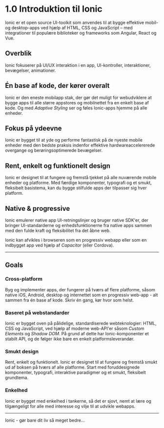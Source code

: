 # 1.0 Introduktion til Ionic
Ionic er et open source UI-toolkit som  anvendes til at bygge effektive mobil- og desktop-apps ved hjælp af  HTML, CSS og JavaScript – med integrationer til populære biblioteker og frameworks som Angular, React og Vue.

## Overblik
Ionic fokuserer på UI/UX interaktion i en app, UI-kontroller, interaktioner, bevægelser, animationer. 

## Én base af kode, der kører overalt
Ionic er den eneste mobilapp stak, der gør det muligt for webudviklere at bygge apps til alle større appstores og mobilnettet fra en enkelt base af kode. Og med *Adaptive Styling* ser og føles Ionic-apps hjemme på alle enheder.

## Fokus på ydeevne
Ionic er bygget til at yde og performe  fantastisk på de nyeste mobile enheder med den bedste praksis indenfor effektive hardwareaccelererede overgange og berøringsoptimerede bevægelser.

## Rent, enkelt og funktionelt design
Ionic er designet til at fungere og fremstå tjekket på alle nuværende mobile enheder og platforme. Med færdige komponenter, typografi og et smukt, fleksibelt basistema, kan du bygge stilfulde apps der tilpasser sig hver platform.

## Native & progressive
Ionic emulerer native app UI-retningslinjer og bruger native SDK'er, der bringer UI-standarderne og enhedsfunktionerne fra native apps sammen med den fulde kraft og fleksibilitet fra det åbne web. 

Ionic kan afvikles i browseren som en progressiv webapp eller som en indbygget app ved hjælp af *Capacitor* (eller Cordova).
___
## Goals

### Cross-platform
Byg og implementer apps, der fungerer på tværs af flere platforme, såsom native iOS, Android, desktop og internettet som en progressiv web-app - alt sammen fra én base af kode. Skriv én gang, kør hvor som helst.

### Baseret på webstandarder
Ionic er bygget oven på pålidelige, standardiserede webteknologier: HTML, CSS og JavaScript, ved hjælp af moderne web-API'er såsom *Custom Elements* og *Shadow DOM*. På grund af dette har Ionic-komponenter et stabilt API, og de følger ikke bare en enkelt platformsleverandør.

### Smukt design
Rent, enkelt og funktionelt. Ionic er designet til at fungere og fremstå smukt ud af boksen på tværs af alle platforme. Start med foruddesignede komponenter, typografi, interaktive paradigmer og et smukt, fleksibelt grundtema.

### Enkelhed
Ionic er bygget med enkelhed i tankerne, så det er sjovt, nemt at lære og tilgængeligt for alle med interesse og vilje til at udvikle webapps.
___
Ionic - gør bare dit liv så meget bedre...

